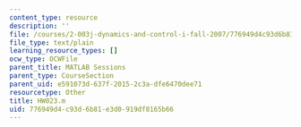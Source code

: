 ```yaml
---
content_type: resource
description: ''
file: /courses/2-003j-dynamics-and-control-i-fall-2007/776949d4c93d6b81e3d0919df8165b66_HW023.m
file_type: text/plain
learning_resource_types: []
ocw_type: OCWFile
parent_title: MATLAB Sessions
parent_type: CourseSection
parent_uid: e591073d-637f-2015-2c3a-dfe6470dee71
resourcetype: Other
title: HW023.m
uid: 776949d4-c93d-6b81-e3d0-919df8165b66
---
```

